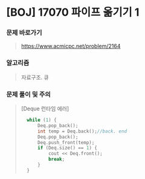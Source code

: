 # [BOJ] 17070 파이프 옮기기 1

### 문제 바로가기

>  https://www.acmicpc.net/problem/2164

### 알고리즘

> 자료구조. 큐

### 문제 풀이 및 주의

> [Deque 런타임 에러]
>
> ``` c++
> 	while (1) {
> 		Deq.pop_back();
> 		int temp = Deq.back();//back. end 
> 		Deq.pop_back();
> 		Deq.push_front(temp);
> 		if (Deq.size() == 1) {
> 			cout << Deq.front();
> 			break;
> 		}
> 	}
> ```
>
> 